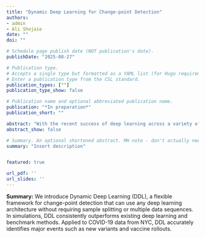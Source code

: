 ```yaml
---
title: "Dynamic Deep Learning for Change-point Detection"
authors:
- admin
- Ali Shojaie
date: ""
doi: ""

# Schedule page publish date (NOT publication's date).
publishDate: "2025-08-27"

# Publication type.
# Accepts a single type but formatted as a YAML list (for Hugo requirements).
# Enter a publication type from the CSL standard.
publication_types: [""]
publication_type_show: false

# Publication name and optional abbreviated publication name.
publication: "*In preparation*"
publication_short: ""

abstract: "With the recent success of deep learning across a variety of fields, it is natural to consider if such methods can be leveraged in change-point detection. While existing deep learning-based change-point detection methods exist, they are often limited to specific architectures or require sample splitting or multiple data sequences for training and validation. We propose Dynamic Deep Learning (DDL), a flexible framework that allows the use of any deep learning architecture for change-point detection and does not require sample splitting. We introduce the core concepts of the framework and compare DDL to existing deep learning and benchmark methods in several simulation settings. DDL outperforms existing methods across a variety of simulation settings and metrics. These findings are confirmed when detecting change-points in COVID-19 outcomes in NYC, where DDL performs better at recovering notable events such as new COVID variants and introduction of vaccines."
abstract_show: false

# Summary. An optional shortened abstract. MH note - don't actually need this
summary: "Insert description"


featured: true

url_pdf: ''
url_slides: ''
---
```


**Summary:** We introduce Dynamic Deep Learning (DDL), a flexible framework for change-point detection that can use any deep learning architecture without requiring sample splitting or multiple data sequences. In simulations, DDL consistently outperforms existing deep learning and benchmark methods. Applied to COVID-19 data from NYC, DDL accurately identifies major events such as new variants and vaccine rollouts.